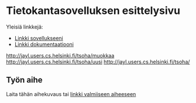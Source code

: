 # Tietokantasovelluksen esittelysivu

Yleisiä linkkejä:

* [Linkki sovellukseeni](http://jayl.users.cs.helsinki.fi/tsoha/)
* [Linkki dokumentaatiooni](https://github.com/ugab/Tsoha-Bootstrap/blob/master/doc/dokumentaatio.pdf)

http://jayl.users.cs.helsinki.fi/tsoha/muokkaa
http://jayl.users.cs.helsinki.fi/tsoha/uusi
http://jayl.users.cs.helsinki.fi/tsoha/

## Työn aihe

Laita tähän aihekuvaus tai [linkki valmiiseen aiheeseen](http://advancedkittenry.github.io/suunnittelu_ja_tyoymparisto/aiheet/Aanestys.html) 
